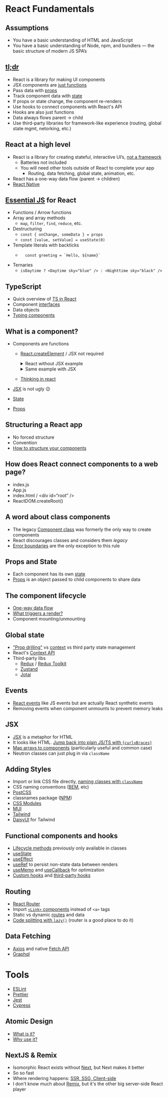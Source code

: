 # React Fundamentals

## Assumptions

- You have a basic understanding of HTML and JavaScript
- You have a basic understanding of Node, npm, and bundlers — the basic structure of modern JS SPA’s

## [tl;dr](https://www.youtube.com/watch?v=Tn6-PIqc4UM&t=1s)

- React is a library for making UI components
- JSX components are [just functions](https://react.dev/reference/react/createElement)
- Pass data with [props](https://react.dev/learn/passing-props-to-a-component)
- Track component data with [state](https://react.dev/learn/managing-state)
- If props or state change, the component re-renders
- Use hooks to connect components with React's API
- Hooks are also just functions
- Data always flows parent -> child
- Use third-party libraries for framework-like experience (routing, global state mgmt, netorking, etc.)

## React at a high level

- React is a library for creating stateful, interactive UI’s, [not a framework](https://react.dev/learn/start-a-new-react-project)
  - Batteries not included
  - You will need other tools outside of React to complete your app
    - Routing, data fetching, global state, animation, etc.
- React has a one-way data flow (parent -> children)
- [React Native](https://reactnative.dev/)

## [Essential JS](https://www.javascripttutorial.net/es6/) for React

- Functions / Arrow functions
- Array and array methods
  - `map`, `filter`, `find`, `reduce`, etc.
- Destructuring
  - `const { onChange, someData } = props`
  - `const [value, setValue] = useState(0)`
- Template literals with backticks
  - ```
      const greeting = `Hello, ${name}`
    ```
- Ternaries
  - `isDaytime ? <Daytime sky="blue" /> : <Nighttime sky="black" />`

## TypeScript

- Quick overview of [TS in React](https://github.com/piotrwitek/react-redux-typescript-guide#react--redux-in-typescript---complete-guide)
- Component [interfaces](https://www.typescriptlang.org/docs/handbook/interfaces.html)
- Data objects
- [Typing components](https://kentcdodds.com/blog/how-to-write-a-react-component-in-typescript)

## What is a component?

- Components are functions

  - [React.createElement](https://react.dev/reference/react/createElement) / JSX not required
    <details>
      <summary>React without JSX example</summary>

    ```
      const BirthdayWish = (props) => {
        return React.createElement("div", {}, [
          React.createElement("h1", {}, props.name),
          React.createElement("h2", {}, props.message),
          React.createElement("h2", {}, props.gift),
        ]);
      };

      const App = () => {
        return React.createElement("div", {}, [
          React.createElement("h1", {}, "Happy Birthday!"),
          React.createElement(BirthdayWish, {
            name: "Sean",
            message: "Have a great birthday!",
            gift: "Starbucks gift card",
          }),
          React.createElement(BirthdayWish, {
            name: "David",
            message: "Wishing you the best year ever!",
            gift: "iPhone 14",
          }),
          React.createElement(BirthdayWish, {
            name: "Hector",
            message: "It's gonna be an awesome year! Happy birthday!",
            gift: "Pappy Van Winkle 20 Year" }),
        ]);
      };

      ReactDOM.render(React.createElement(App), document.getElementById("root"));
    ```

    </details>
    <details>
      <summary>Same example with JSX</summary>
    ```
      const BirthdayWish = ({name, message, gift}) => {
        return (
          <div>
            <h1>{name}</h1>
            <h2>{message}</h2>
            <h2>{gift}</h2>
          </div>
        )
      };

      const App = () => {
        return (
          <div>
            <h1>Happy Birthday!</h1>
            <BirthdayWish name="Sean" message="Have a great birthday!" gift="Starbucks gift card" />
            <BirthdayWish name="David" message="Wishing you the best year ever!" gift="iPhone 14" />
            <BirthdayWish name="Hector" message="It's gonna be an awesome year! Happy birthday!" gift="Pappy Van Winkle 20 Year" />
          </div>
        );
      };
    ```
    </details>

  - [Thinking in react](https://react.dev/learn/thinking-in-react)

- [JSX](https://react.dev/learn/writing-markup-with-jsx) is not ugly 😉
- [State](https://react.dev/learn/managing-state)
- [Props](https://react.dev/learn/passing-props-to-a-component)

## Structuring a React app

- No forced structure
- Convention
- [How to structure your components](https://legacy.reactjs.org/docs/faq-structure.html)

## How does React connect components to a web page?

- index.js
- App.js
- index.html / &lt;div id=“root” /&gt;
- ReactDOM.createRoot()

## A word about class components

- The legacy [Component class](https://react.dev/reference/react/Component) was formerly the only way to create components
- React discourages classes and considers them _legacy_
- [Error boundaries](https://react.dev/reference/react/Component#catching-rendering-errors-with-an-error-boundary) are the only exception to this rule

## Props and State

- Each component has its own [state](https://react.dev/learn/state-a-components-memory)
- [Props](https://react.dev/learn/passing-props-to-a-component) is an object passed to child components to share data

## The component lifecycle

- [One-way data flow](https://react.dev/learn/you-might-not-need-an-effect#passing-data-to-the-parent)
- [What triggers a render?](https://react.dev/learn/render-and-commit)
- Component mounting/unmounting

## Global state

- ["Prop drilling"](https://kentcdodds.com/blog/prop-drilling) vs [context](https://react.dev/learn/passing-data-deeply-with-context#replace-prop-drilling-with-context) vs third party state management
- React's [Context API](https://react.dev/reference/react/useContext)
- Third-party libs
  - [Redux](https://react-redux.js.org/) / [Redux Toolkit](https://redux-toolkit.js.org/)
  - [Zustand](https://zustand-demo.pmnd.rs/)
  - [Jotai](https://jotai.org/)

## Events

- [React events](https://react.dev/learn/responding-to-events) like JS events but are actually React synthetic events
- Removing events when component unmounts to prevent memory leaks

## JSX

- [JSX](https://react.dev/learn/writing-markup-with-jsx) is a metaphor for HTML
- It looks like HTML. [Jump back into plain JS/TS with `{curlyBraces}`](https://react.dev/learn/javascript-in-jsx-with-curly-braces)
- [Map arrays to components](https://react.dev/learn/rendering-lists) (particularly useful and common case)
- Neutron classes can just plug in via `className`

## Adding Styles

- Import or link CSS file directly, [naming classes with `className`](https://react.dev/learn#adding-styles)
- CSS naming conventions ([BEM](https://getbem.com/introduction/), etc)
- [PostCSS](https://postcss.org/)
- classnames package ([NPM](https://www.npmjs.com/package/classnames#usage-with-reactjs))
- [CSS Modules](https://github.com/css-modules/css-modules)
- [MUI](https://mui.com/material-ui/getting-started/overview/)
- [Tailwind](https://tailwindcss.com/docs/installation)
- [DaisyUI](https://daisyui.com/) for Tailwind

## Functional components and hooks

- [Lifecycle methods](https://legacy.reactjs.org/docs/react-component.html) previously only available in classes
- [useState](https://react.dev/reference/react/useState)
- [useEffect](https://react.dev/reference/react/useEffect)
- [useRef](https://react.dev/reference/react/useRef) to persist non-state data between renders
- [useMemo](https://react.dev/reference/react/useMemo) and [useCallback](https://react.dev/reference/react/useCallback) for optimization
- [Custom hooks](https://react.dev/learn/reusing-logic-with-custom-hooks) and [third-party hooks](https://usehooks.com/)

## Routing

- [React Router](https://reactrouter.com/en/main)
- Import [`<Link>` components](https://reactrouter.com/en/main/components/link) instead of `<a>` tags
- Static vs dynamic [routes](https://reactrouter.com/en/main/route/route) and data
- [Code splitting with `lazy()`](https://react.dev/reference/react/lazy) (router is a good place to do it)

## Data Fetching

- [Axios](https://axios-http.com/docs/intro) and native [Fetch API](https://developer.mozilla.org/en-US/docs/Web/API/Fetch_API/Using_Fetch)
- [Graphql](https://graphql.org/)

# Tools

- [ESLint](https://eslint.org/)
- [Prettier](https://prettier.io/)
- [Jest](https://jestjs.io/)
- [Cypress](https://www.cypress.io/)

## Atomic Design

- [What is it?](https://medium.com/@janelle.wg/atomic-design-pattern-how-to-structure-your-react-application-2bb4d9ca5f97)
- [Why use it?](https://blog.logrocket.com/atomic-design-react-native/)

## NextJS & Remix

- Isomorphic React exists without [Next](https://nextjs.org/), but Next makes it better
- So so fast
- Where rendering happens: [SSR, SSG, Client-side](https://www.makeuseof.com/nextjs-rendering-methods-csr-ssr-ssg-isr/#:~:text=CSR%20is%20useful%20for%20pages,want%20to%20update%20in%20intervals.)
- I don't know much about [Remix](https://remix.run/), but it's the other big server-side React player
